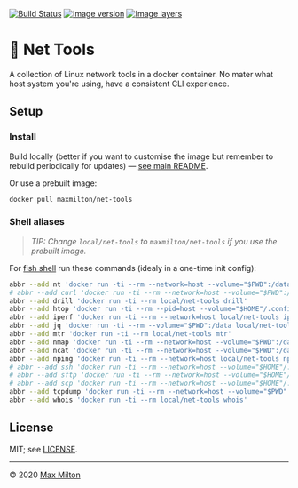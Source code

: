 [![Build Status](https://travis-ci.com/MaxMilton/docker-net-tools.svg?branch=master)](https://travis-ci.com/MaxMilton/docker-net-tools) [![Image version](https://images.microbadger.com/badges/version/maxmilton/net-tools.svg)](https://microbadger.com/images/maxmilton/net-tools) [![Image layers](https://images.microbadger.com/badges/image/maxmilton/net-tools.svg)](https://microbadger.com/images/maxmilton/net-tools)

# 🥅 Net Tools

A collection of Linux network tools in a docker container. No mater what host system you're using, have a consistent CLI experience.

## Setup

### Install

Build locally (better if you want to customise the image but remember to rebuild periodically for updates) — [see main README](../README.md).

Or use a prebuilt image:

```sh
docker pull maxmilton/net-tools
```

### Shell aliases

> _TIP: Change `local/net-tools` to `maxmilton/net-tools` if you use the prebuilt image._

For [fish shell](https://fishshell.com) run these commands (idealy in a one-time init config):

```sh
abbr --add nt 'docker run -ti --rm --network=host --volume="$PWD":/data local/net-tools'
# abbr --add curl 'docker run -ti --rm --network=host --volume="$PWD":/data local/net-tools curl'
abbr --add drill 'docker run -ti --rm local/net-tools drill'
abbr --add htop 'docker run -ti --rm --pid=host --volume="$HOME"/.config/htop/htoprc:/root/.config/htop/htoprc local/net-tools htop'
abbr --add iperf 'docker run -ti --rm --network=host local/net-tools iperf'
abbr --add jq 'docker run -ti --rm --volume="$PWD":/data local/net-tools jq'
abbr --add mtr 'docker run -ti --rm local/net-tools mtr'
abbr --add nmap 'docker run -ti --rm --network=host --volume="$PWD":/data local/net-tools nmap'
abbr --add ncat 'docker run -ti --rm --network=host --volume="$PWD":/data local/net-tools ncat'
abbr --add nping 'docker run -ti --rm --network=host local/net-tools nping'
# abbr --add ssh 'docker run -ti --rm --network=host --volume="$HOME"/.ssh:/root/.ssh:ro --volume="$PWD":/data local/net-tools ssh'
# abbr --add sftp 'docker run -ti --rm --network=host --volume="$HOME"/.ssh:/root/.ssh:ro --volume="$PWD":/data local/net-tools sftp'
# abbr --add scp 'docker run -ti --rm --network=host --volume="$HOME"/.ssh:/root/.ssh:ro --volume="$PWD":/data local/net-tools scp'
abbr --add tcpdump 'docker run -ti --rm --network=host --volume="$PWD":/data local/net-tools tcpdump'
abbr --add whois 'docker run -ti --rm local/net-tools whois'
```

## License

MIT; see [LICENSE](https://github.com/MaxMilton/dockerfiles/blob/master/LICENSE).

---

© 2020 [Max Milton](https://maxmilton.com)
